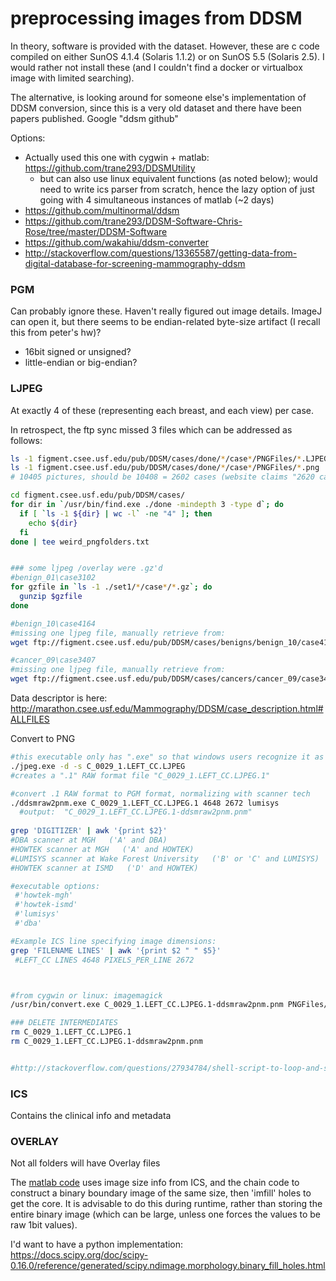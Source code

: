 # preprocessing images from DDSM

In theory, software is provided with the dataset. However, these are c code compiled on either SunOS 4.1.4 (Solaris 1.1.2) or on SunOS 5.5 (Solaris 2.5). I would rather not install these (and I couldn't find a docker or virtualbox image with limited searching). 

The alternative, is looking around for someone else's implementation of DDSM conversion, since this is a very old dataset and there have been papers published. Google "ddsm github"

Options:
 - Actually used this one with cygwin + matlab:  https://github.com/trane293/DDSMUtility
   - but can also use linux equivalent functions (as noted below); would need to write ics parser from scratch, hence the lazy option of just going with 4 simultaneous instances of matlab (~2 days)
 - https://github.com/multinormal/ddsm
 - https://github.com/trane293/DDSM-Software-Chris-Rose/tree/master/DDSM-Software
 - https://github.com/wakahiu/ddsm-converter
 - http://stackoverflow.com/questions/13365587/getting-data-from-digital-database-for-screening-mammography-ddsm

### PGM 
Can probably ignore these. Haven't really figured out image details. ImageJ can open it, but there seems to be endian-related byte-size artifact (I recall this from peter's hw)?
 - 16bit signed or unsigned?
 - little-endian or big-endian?


### LJPEG
At exactly 4 of these (representing each breast, and each view) per case.  

In retrospect, the ftp sync missed 3 files which can be addressed as follows:  
```bash
ls -1 figment.csee.usf.edu/pub/DDSM/cases/done/*/case*/PNGFiles/*.LJPEG | wc-l
ls -1 figment.csee.usf.edu/pub/DDSM/cases/done/*/case*/PNGFiles/*.png | wc-l
# 10405 pictures, should be 10408 = 2602 cases (website claims "2620 cases available in 43 volumes" --> typo?)

cd figment.csee.usf.edu/pub/DDSM/cases/
for dir in `/usr/bin/find.exe ./done -mindepth 3 -type d`; do
  if [ `ls -1 ${dir} | wc -l` -ne "4" ]; then
    echo ${dir}
  fi
done | tee weird_pngfolders.txt


### some ljpeg /overlay were .gz'd
#benign_01\case3102
for gzfile in `ls -1 ./set1/*/case*/*.gz`; do
  gunzip $gzfile
done

#benign_10\case4164
#missing one ljpeg file, manually retrieve from:  
wget ftp://figment.csee.usf.edu/pub/DDSM/cases/benigns/benign_10/case4164/D_4164_1.LEFT_MLO.LJPEG

#cancer_09\case3407
#missing one ljpeg file, manually retrieve from:  
wget ftp://figment.csee.usf.edu/pub/DDSM/cases/cancers/cancer_09/case3407/B_3407_1.RIGHT_CC.LJPEG
```



Data descriptor is here:  http://marathon.csee.usf.edu/Mammography/DDSM/case_description.html#ALLFILES

Convert to PNG
```bash
#this executable only has ".exe" so that windows users recognize it as such (nonetheless, is a linux binary, so cygwin/bash needed)
./jpeg.exe -d -s C_0029_1.LEFT_CC.LJPEG
#creates a ".1" RAW format file "C_0029_1.LEFT_CC.LJPEG.1"

#convert .1 RAW format to PGM format, normalizing with scanner tech
./ddsmraw2pnm.exe C_0029_1.LEFT_CC.LJPEG.1 4648 2672 lumisys
  #output:  "C_0029_1.LEFT_CC.LJPEG.1-ddsmraw2pnm.pnm"
  
grep 'DIGITIZER' | awk '{print $2}'
#DBA scanner at MGH   ('A' and DBA)
#HOWTEK scanner at MGH   ('A' and HOWTEK)
#LUMISYS scanner at Wake Forest University   ('B' or 'C' and LUMISYS)
#HOWTEK scanner at ISMD   ('D' and HOWTEK)

#executable options:
 #'howtek-mgh'
 #'howtek-ismd'
 #'lumisys'
 #'dba'

#Example ICS line specifying image dimensions:
grep 'FILENAME LINES' | awk '{print $2 " " $5}'
 #LEFT_CC LINES 4648 PIXELS_PER_LINE 2672 



#from cygwin or linux: imagemagick 
/usr/bin/convert.exe C_0029_1.LEFT_CC.LJPEG.1-ddsmraw2pnm.pnm PNGFiles/C_0029_1.LEFT_CC.png

### DELETE INTERMEDIATES
rm C_0029_1.LEFT_CC.LJPEG.1
rm C_0029_1.LEFT_CC.LJPEG.1-ddsmraw2pnm.pnm


#http://stackoverflow.com/questions/27934784/shell-script-to-loop-and-start-processes-in-parallel
```


### ICS

Contains the clinical info and metadata


### OVERLAY

Not all folders will have Overlay files

The [matlab code](https://github.com/trane293/DDSMUtility/blob/master/readBoundary.m) uses image size info from ICS, and the chain code to construct a binary boundary image of the same size, then 'imfill' holes to get the core. It is advisable to do this during runtime, rather than storing the entire binary image (which can be large, unless one forces the values to be raw 1bit values). 

I'd want to have a python implementation:  
https://docs.scipy.org/doc/scipy-0.16.0/reference/generated/scipy.ndimage.morphology.binary_fill_holes.html








